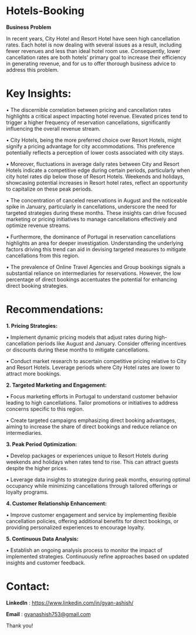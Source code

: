 # Hotels-Booking
**Business Problem**

In recent years, City Hotel and Resort Hotel have seen high cancellation rates. Each hotel is now dealing with several issues as a result, including fewer revenues and less than ideal hotel room use. Consequently, lower cancellation rates are both hotels' primary goal to increase their efficiency in generating revenue, and for us to offer thorough business advice to address this problem.

# Key Insights:

• The discernible correlation between pricing and cancellation rates highlights a critical aspect impacting hotel revenue. Elevated prices tend to trigger a higher frequency of reservation cancellations, significantly influencing the overall revenue stream.

• City Hotels, being the more preferred choice over Resort Hotels, might signify a pricing advantage for city accommodations. This preference potentially reflects a perception of lower costs associated with city stays.

• Moreover, fluctuations in average daily rates between City and Resort Hotels indicate a competitive edge during certain periods, particularly when city hotel rates dip below those of Resort Hotels. Weekends and holidays, showcasing potential increases in Resort hotel rates, reflect an opportunity to capitalize on these peak periods.

• The concentration of canceled reservations in August and the noticeable spike in January, particularly in cancellations, underscore the need for targeted strategies during these months. These insights can drive focused marketing or pricing initiatives to manage cancellations effectively and optimize revenue streams.

• Furthermore, the dominance of Portugal in reservation cancellations highlights an area for deeper investigation. Understanding the underlying factors driving this trend can aid in devising targeted measures to mitigate cancellations from this region.

• The prevalence of Online Travel Agencies and Group bookings signals a substantial reliance on intermediaries for reservations. However, the low percentage of direct bookings accentuates the potential for enhancing direct booking strategies.

# Recommendations:

**1. Pricing Strategies:**

• Implement dynamic pricing models that adjust rates during high-cancellation periods like August and January. Consider offering incentives or discounts during these months to mitigate cancellations.

• Conduct market research to ascertain competitive pricing relative to City and Resort Hotels. Leverage periods where City Hotel rates are lower to attract more bookings.

**2. Targeted Marketing and Engagement:**

• Focus marketing efforts in Portugal to understand customer behavior leading to high cancellations. Tailor promotions or initiatives to address concerns specific to this region.

• Create targeted campaigns emphasizing direct booking advantages, aiming to increase the share of direct bookings and reduce reliance on intermediaries.

**3. Peak Period Optimization:**

• Develop packages or experiences unique to Resort Hotels during weekends and holidays when rates tend to rise. This can attract guests despite the higher prices.

• Leverage data insights to strategize during peak months, ensuring optimal occupancy while minimizing cancellations through tailored offerings or loyalty programs.

**4. Customer Relationship Enhancement:**

• Improve customer engagement and service by implementing flexible cancellation policies, offering additional benefits for direct bookings, or providing personalized experiences to encourage loyalty.

**5. Continuous Data Analysis:**

• Establish an ongoing analysis process to monitor the impact of implemented strategies. Continuously refine approaches based on updated insights and customer feedback.

# Contact:

**LinkedIn** : https://www.linkedin.com/in/gyan-ashish/

**Email** : gyanashish753@gmail.com

Thank you!


